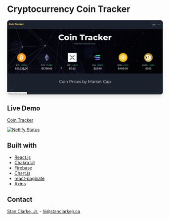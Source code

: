 # Cryptocurrency Coin Tracker

<div align='center' width='100%'>
  <img src='demo-files/coin-tracker-demo.gif' alt='Coin Tracker demo' style='box-shadow: 0 10px 15px -3px rgba(0, 0, 0, 0.1),
    0 4px 6px -2px rgba(0, 0, 0, 0.05); border-radius: 0.5rem'>
</div>

<!-- <details>
  <summary>Table of Contents</summary>

  - [Live Demo](#live-demo)
  - [Built With](#built-with)
</details> -->

## Live Demo

[Coin Tracker](https://co1n-tracker.netlify.app/)

[![Netlify Status](https://api.netlify.com/api/v1/badges/24a8cbac-145f-4ec7-a1ae-98167813aac7/deploy-status)](https://app.netlify.com/sites/co1n-tracker/deploys)

## Built with
- [React.js](https://reactjs.org/)
- [Chakra UI](https://chakra-ui.com/docs/)
- [Firebase](https://firebase.google.com/docs)
- [Chart.js](https://www.chartjs.org/)
- [react-paginate](https://www.npmjs.com/package/react-paginate/)
- [Axios](https://axios-http.com/docs/intro)

## Contact

[Stan Clarke, Jr.](https://github.com/stanclarke-jr) - hi@stanclarkejr.ca



